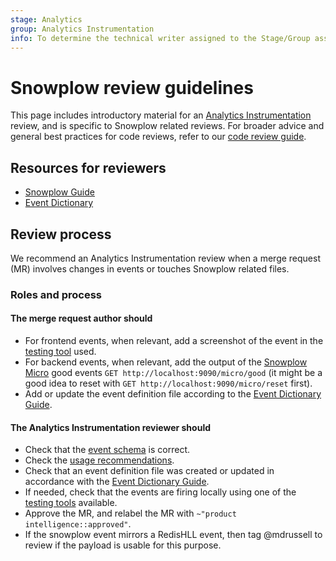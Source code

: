 ```yaml
---
stage: Analytics
group: Analytics Instrumentation
info: To determine the technical writer assigned to the Stage/Group associated with this page, see https://about.gitlab.com/handbook/product/ux/technical-writing/#assignments
---
```


# Snowplow review guidelines

This page includes introductory material for an
[Analytics Instrumentation](https://about.gitlab.com/handbook/engineering/development/analytics/analytics-instrumentation/)
review, and is specific to Snowplow related reviews. For broader advice and
general best practices for code reviews, refer to our [code review guide](../code_review.md).

## Resources for reviewers

- [Snowplow Guide](index.md)
- [Event Dictionary](https://metrics.gitlab.com/snowplow/)

## Review process

We recommend an Analytics Instrumentation review when a merge request (MR) involves changes in
events or touches Snowplow related files.

### Roles and process

#### The merge request **author** should

- For frontend events, when relevant, add a screenshot of the event in
  the [testing tool](implementation.md#develop-and-test-snowplow) used.
- For backend events, when relevant, add the output of the
  [Snowplow Micro](implementation.md#test-backend-events-with-snowplow-micro) good events
  `GET http://localhost:9090/micro/good` (it might be a good idea
  to reset with `GET http://localhost:9090/micro/reset` first).
- Add or update the event definition file according to the [Event Dictionary Guide](event_dictionary_guide.md).

#### The Analytics Instrumentation **reviewer** should

- Check that the [event schema](index.md#event-schema) is correct.
- Check the [usage recommendations](implementation.md#usage-recommendations).
- Check that an event definition file was created or updated in accordance with the [Event Dictionary Guide](event_dictionary_guide.md).
- If needed, check that the events are firing locally using one of the
[testing tools](implementation.md#develop-and-test-snowplow) available.
- Approve the MR, and relabel the MR with `~"product intelligence::approved"`.
- If the snowplow event mirrors a RedisHLL event, then tag @mdrussell to review if the payload is usable for this purpose.
